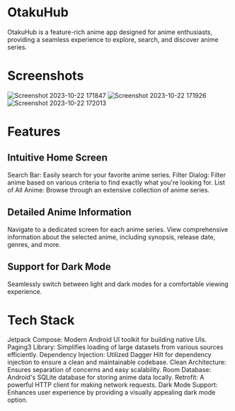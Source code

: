 # OtakuHub
OtakuHub is a feature-rich anime app designed for anime enthusiasts, providing a seamless experience to explore, search, and discover anime series.

# Screenshots
![Screenshot 2023-10-22 171847](https://github.com/TusharBhatia34/project_OtakuHub/assets/115689864/8c024b39-12e9-4314-8420-a0215a6f07b0)
![Screenshot 2023-10-22 171926](https://github.com/TusharBhatia34/project_OtakuHub/assets/115689864/10baf611-08a9-4220-981b-e76ac68b98fc)
![Screenshot 2023-10-22 172013](https://github.com/TusharBhatia34/project_OtakuHub/assets/115689864/5c0dc293-229a-46e3-9b74-92388293d6e2)

# Features
## Intuitive Home Screen
Search Bar: Easily search for your favorite anime series.
Filter Dialog: Filter anime based on various criteria to find exactly what you're looking for.
List of All Anime: Browse through an extensive collection of anime series.

## Detailed Anime Information
Navigate to a dedicated screen for each anime series.
View comprehensive information about the selected anime, including synopsis, release date, genres, and more.

## Support for Dark Mode
Seamlessly switch between light and dark modes for a comfortable viewing experience.

# Tech Stack
Jetpack Compose: Modern Android UI toolkit for building native UIs.
Paging3 Library: Simplifies loading of large datasets from various sources efficiently.
Dependency Injection: Utilized Dagger Hilt for dependency injection to ensure a clean and maintainable codebase.
Clean Architecture: Ensures separation of concerns and easy scalability.
Room Database: Android's SQLite database for storing anime data locally.
Retrofit: A powerful HTTP client for making network requests.
Dark Mode Support: Enhances user experience by providing a visually appealing dark mode option.


 
